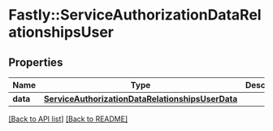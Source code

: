 # Fastly::ServiceAuthorizationDataRelationshipsUser

## Properties

| Name | Type | Description | Notes |
| ---- | ---- | ----------- | ----- |
| **data** | [**ServiceAuthorizationDataRelationshipsUserData**](ServiceAuthorizationDataRelationshipsUserData.md) |  | [optional] |

[[Back to API list]](../../README.md#endpoints) [[Back to README]](../../README.md)

